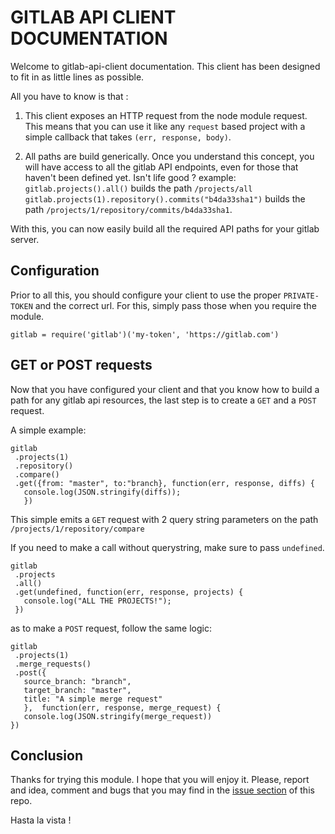 # GITLAB API CLIENT DOCUMENTATION #

Welcome to gitlab-api-client documentation. This client has been
designed to fit in as little lines as possible.

All you have to know is that :
1. This client exposes an HTTP request from the node module
   request. This means that you can use it like any `request` based
   project with a simple callback that takes `(err, response, body)`.

2. All paths are build generically. Once you understand this concept,
   you will have access to all the gitlab API endpoints, even for
   those that haven't been defined yet. Isn't life good ?
   example: `gitlab.projects().all()` builds the path `/projects/all`
   `gitlab.projects(1).repository().commits("b4da33sha1")` builds the
   path `/projects/1/repository/commits/b4da33sha1`.


With this, you can now easily build all the required API paths for
your gitlab server.

## Configuration
Prior to all this, you should configure your client to use the proper
`PRIVATE-TOKEN` and the correct url. For this, simply pass those when
you require the module.

```
gitlab = require('gitlab')('my-token', 'https://gitlab.com')
```

## GET or POST requests
Now that you have configured your client and that you know how to
build a path for any gitlab api resources, the last step is to create
a `GET` and a `POST` request.

A simple example:
```
gitlab
 .projects(1)
 .repository()
 .compare()
 .get({from: "master", to:"branch}, function(err, response, diffs) {
   console.log(JSON.stringify(diffs));
   })
```
This simple emits a `GET` request with 2 query string parameters on
the path `/projects/1/repository/compare`

If you need to make a call without querystring, make sure to pass
`undefined`.
```
gitlab
 .projects
 .all()
 .get(undefined, function(err, response, projects) {
   console.log("ALL THE PROJECTS!");
 })
 ```

as to make a `POST` request, follow the same logic:
```
gitlab
 .projects(1)
 .merge_requests()
 .post({
   source_branch: "branch",
   target_branch: "master",
   title: "A simple merge request"
   },  function(err, response, merge_request) {
   console.log(JSON.stringify(merge_request))
})
```

## Conclusion
Thanks for trying this module. I hope that you will enjoy it. Please,
report and idea, comment and bugs that you may find in the [issue
section](https://github.com/kiddouk/gitlab-api.client/issues) of this repo.

Hasta la vista !
